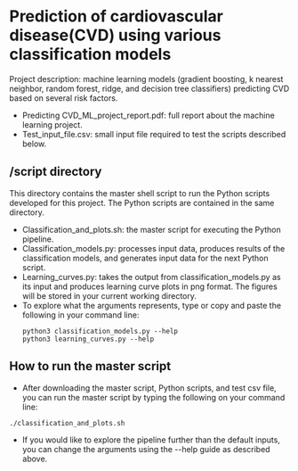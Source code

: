 # Prediction of cardiovascular disease(CVD) using various classification models
Project description: machine learning models (gradient boosting, k nearest neighbor, random forest, ridge, and decision tree classifiers) predicting CVD based on several risk factors. 
* Predicting CVD_ML_project_report.pdf: full report about the machine learning project.
* Test_input_file.csv: small input file required to test the scripts described below. 


## /script directory
This directory contains the master shell script to run the Python scripts developed for this project. The Python scripts are contained in the same directory. 
- Classification_and_plots.sh: the master script for executing the Python pipeline. 
- Classification_models.py: processes input data, produces results of the classification models, and generates input data for the next Python script.
- Learning_curves.py: takes the output from classification_models.py as its input and produces learning curve plots in png format. The figures will be stored in your current working directory. 
- To explore what the arguments represents, type or copy and paste the following in your command line: 
    ```
    python3 classification_models.py --help
    python3 learning_curves.py --help
    ``` 


## How to run the master script
- After downloading the master script, Python scripts, and test csv file, you can run the master script by typing the following on your command line: 
```
./classification_and_plots.sh
```
- If you would like to explore the pipeline further than the default inputs, you can change the arguments using the --help guide as described above.






